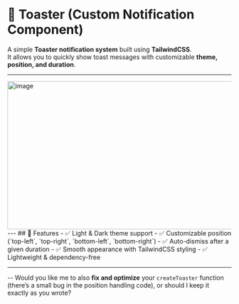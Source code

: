# 🥪 Toaster (Custom Notification Component)

A simple **Toaster notification system** built using **TailwindCSS**.  
It allows you to quickly show toast messages with customizable **theme, position, and duration**.

---

<img width="744" height="333" alt="image" src="https://github.com/user-attachments/assets/3145c03e-c25a-4075-9e14-346f821aae9a" />
--- 
## 🚀 Features
- ✅ Light & Dark theme support  
- ✅ Customizable position (`top-left`, `top-right`, `bottom-left`, `bottom-right`)  
- ✅ Auto-dismiss after a given duration  
- ✅ Smooth appearance with TailwindCSS styling  
- ✅ Lightweight & dependency-free  

---


-- Would you like me to also **fix and optimize** your `createToaster` function (there’s a small bug in the position handling code), or should I keep it exactly as you wrote?
